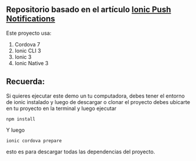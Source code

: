 ## Repositorio basado en el artículo [Ionic Push Notifications](https://www.ion-book.com/blog/ionic2/ionic-push-notifications/)

Este proyecto usa:

1. Cordova 7
1. Ionic CLI 3
1. Ionic 3
1. Ionic Native 3

## Recuerda:

Si quieres ejecutar este demo un tu computadora, debes tener el entorno de ionic instalado y luego de descargar o clonar el proyecto debes ubicarte en tu proyecto en la terminal y luego ejecutar

```
npm install
````

Y luego

```
ionic cordova prepare
```

esto es para descargar todas las dependencias del proyecto.